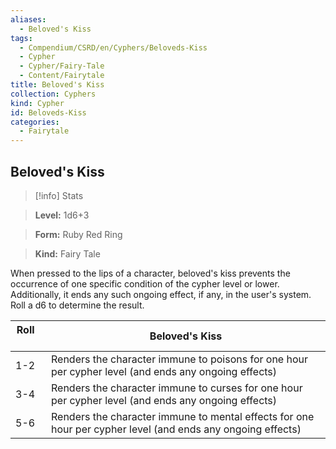 ```yaml
---
aliases:
  - Beloved's Kiss
tags:
  - Compendium/CSRD/en/Cyphers/Beloveds-Kiss
  - Cypher
  - Cypher/Fairy-Tale
  - Content/Fairytale
title: Beloved's Kiss
collection: Cyphers
kind: Cypher
id: Beloveds-Kiss
categories:
  - Fairytale
---
```

## Beloved's Kiss    
>[!info] Stats    
> **Level:** 1d6+3    
> **Form:** Ruby Red Ring    
> **Kind:** Fairy Tale  
    
When pressed to the lips of a character, beloved's kiss prevents the occurrence of one specific condition of the cypher level or lower. Additionally, it ends any such ongoing effect, if any, in the user's system. Roll a d6 to determine the result.    
  
| Roll &nbsp; &nbsp; &nbsp; | Beloved's Kiss                                                                                              |
| ------------------------- | ----------------------------------------------------------------------------------------------------------- |
| 1-2                       | Renders the character immune to poisons for one hour per cypher level (and ends any ongoing effects)        |
| 3-4                       | Renders the character immune to curses for one hour per cypher level (and ends any ongoing effects)         |
| 5-6                       | Renders the character immune to mental effects for one hour per cypher level (and ends any ongoing effects) |
